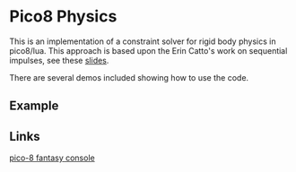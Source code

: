 # Pico8 Physics

This is an implementation of a constraint solver for rigid body physics in pico8/lua. This approach is based upon the Erin Catto's work on sequential impulses, see these [slides](https://box2d.org/files/ErinCatto_SequentialImpulses_GDC2006.pdf).

There are several demos included showing how to use the code.

## Example

## Links

[pico-8 fantasy console](https://www.lexaloffle.com/pico-8.php)
